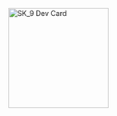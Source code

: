 <a href="https://app.daily.dev/SK_9"><img scr="https://github.com/saidkhail/saidkhail/edit/main/devcard.svg" width="200" alt="SK_9 Dev Card"/></a>



